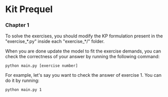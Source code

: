 # Kit Prequel
### Chapter 1

To solve the exercises, you should modify the KP formulation present in the "exercise_\*.py" inside each "exercise_\*/" folder.

When you are done update the model to fit the exercise demands, you can check the correctness of your answer by running the following command:

`python main.py [exercise number]`

For example, let's say you want to check the answer of exercise 1. You can do it by running: 

`python main.py 1`
